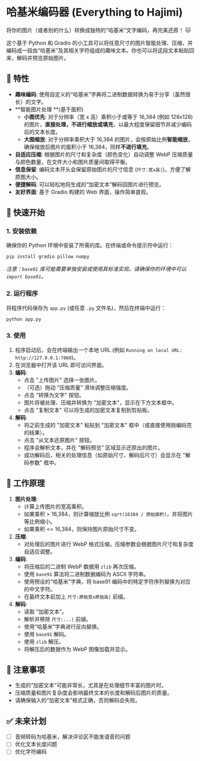 # 哈基米编码器 (Everything to Hajimi)

将你的图片（或者别的什么）转换成独特的“哈基米”文字编码，再完美还原！ 🐱

这个基于 Python 和 Gradio 的小工具可以将任意尺寸的图片智能处理、压缩，并编码成一段由“哈基米”及其相关字符组成的趣味文本。你也可以将这段文本粘贴回来，解码并预览原始图片。

## 🌟 特性

*   **趣味编码**: 使用自定义的“哈基米”字典将二进制数据转换为易于分享（虽然很长）的文字。
*   **智能图片处理 **(基于面积)
    *   **小图优先**: 对于分辨率（宽 x 高）乘积小于或等于 16,384 (例如 128x128) 的图片，**直接处理，不进行缩放或填充**，以最大程度保留细节并减少编码后的文本长度。
    *   **大图缩放**: 对于分辨率乘积大于 16,384 的图片，会按原始比例**智能缩放**，确保缩放后图片的面积小于 16,384，同样**不进行填充**。
*   **自适应压缩**: 根据图片的尺寸和复杂度（颜色变化）自动调整 WebP 压缩质量与颜色数量，在文件大小和图片质量间取得平衡。
*   **信息保留**: 编码文本开头会保留原始图片的尺寸信息 (`尺寸:宽x高|`)，方便了解原图大小。
*   **便捷解码**: 可以轻松地将生成的“加密文本”解码回图片进行预览。
*   **友好界面**: 基于 Gradio 构建的 Web 界面，操作简单直观。

## 🚀 快速开始

### 1. 安装依赖

确保你的 Python 环境中安装了所需的库。在终端或命令提示符中运行：

```bash
pip install gradio pillow numpy
```

*注意：`base91` 库可能需要单独安装或使用其标准实现。请确保你的环境中可以 `import base91`。*

### 2. 运行程序

将程序代码保存为 `app.py` (或任意 `.py` 文件名)，然后在终端中运行：

```bash
python app.py
```

### 3. 使用

1.  程序启动后，会在终端输出一个本地 URL (例如 `Running on local URL:  http://127.0.0.1:7860`)。
2.  在浏览器中打开该 URL 即可访问界面。
3.  **编码**:
    *   点击 "上传图片" 选择一张图片。
    *   （可选）拖动 "压缩质量" 滑块调整压缩强度。
    *   点击 "转换为文字" 按钮。
    *   图片将被处理、压缩并转换为 "加密文本"，显示在下方文本框中。
    *   点击 "复制文本" 可以将生成的加密文本复制到剪贴板。
4.  **解码**:
    *   将之前生成的 "加密文本" 粘贴到 "加密文本" 框中（或直接使用刚编码完的结果）。
    *   点击 "从文本还原图片" 按钮。
    *   程序会解析文本，并在 "解码预览" 区域显示还原出的图片。
    *   成功解码后，相关的处理信息（如原始尺寸、解码后尺寸）会显示在 "解码参数" 框中。

## 🧠 工作原理

1.  **图片处理**:
    *   计算上传图片的宽高乘积。
    *   如果乘积 > 16,384，则计算缩放比例 `sqrt(16384 / 原始面积)`，并将图片等比例缩小。
    *   如果乘积 <= 16,384，则保持图片原始尺寸不变。
2.  **压缩**:
    *   对处理后的图片进行 WebP 格式压缩，压缩参数会根据图片尺寸和复杂度自适应调整。
3.  **编码**:
    *   将压缩后的二进制 WebP 数据用 `zlib` 再次压缩。
    *   使用 `base91` 算法将二进制数据编码为 ASCII 字符串。
    *   使用预设的“哈基米”字典，将 base91 编码中的特定字符序列替换为对应的中文字符。
    *   在最终文本前加上 `尺寸:原始宽x原始高|` 前缀。
4.  **解码**:
    *   读取 "加密文本"。
    *   解析并移除 `尺寸:...|` 前缀。
    *   使用“哈基米”字典进行反向替换。
    *   使用 `base91` 解码。
    *   使用 `zlib` 解压。
    *   将解压后的数据作为 WebP 图像加载并显示。

## 📝 注意事项

*   生成的“加密文本”可能非常长，尤其是在处理细节丰富的图片时。  
*   压缩质量和图片复杂度会影响最终文本的长度和解码后图片的质量。
*   请确保输入的“加密文本”格式正确，否则解码会失败。

## ✅ 未来计划
*   [ ] 音频转码为哈基米，解决评论区不能发语音的问题
*   [ ] 优化文本长度问题
*   [ ] 优化字符编码
